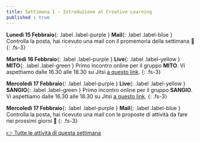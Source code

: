 ```yaml
---
title: Settimana 1 - Introduzione al Creative Learning 
published : true
---
```


**Lunedì 15 Febbraio**{: .label .label-purple } **Mail**{: .label .label-blue }
Controlla la posta, hai ricevuto una mail con il promemoria della settimana 💌
{: .fs-3}

**Martedì 16 Febbraio**{: .label .label-purple } **Live**{: .label .label-yellow } **MITO**{: .label .label-green }
Primo incontro online per il gruppo **MITO**. Vi aspettiamo dalle 16.30 alle 18.30 su Jitsi [a questo link](#).
{: .fs-3}

**Mercoledì 17 Febbraio**{: .label .label-purple } **Live**{: .label .label-yellow } **SANGIO**{: .label .label-green }
Primo incontro online per il gruppo **SANGIO**. Vi aspettiamo dalle 16.30 alle 18.30 su Jitsi [a questo link](#).
{: .fs-3}

**Mercoledì 17 Febbraio**{: .label .label-purple } **Mail**{: .label .label-blue }
Controlla la posta, hai ricevuto una mail con le proposte di attività da fare nei prossimi giorni 💌
{: .fs-3}

[👉 Tutte le attività di questa settimana](settimana1.md)